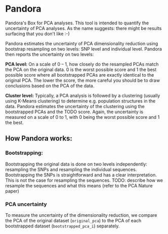 # Pandora
Pandora's Box for PCA analyses. This tool is intended to quantify the uncertainty of PCA analyses. 
As the name suggests: there might be results surfacing that you don't like :-)

Pandora estimates the uncertainty of PCA dimensionality reduction using bootstrap resampling on two levels: SNP level and individual level.
Pandora then reports the uncertainty on two levels:

**PCA level:** 
On a scale of 0 – 1, how closely do the resampled PCAs match the PCA on the original data. 
0 is the worst possible score and 1 the best possible score where all bootstrapped PCAs are exactly identical to the original PCA.
The lower the score, the more careful you should be to draw conclusions based on the PCA of the data.

**Cluster level:**
Typically, a PCA analysis is followed by a clustering (usually using K-Means clustering) to determine e.g. population structures in the data.
Pandora estimates the uncertainty of the clustering using the bootstrapped PCAs and the TODO score. 
Again, the uncertainty is measured on a scale of 0 to 1, with 0 being the worst possible score and 1 the best.

## How Pandora works:
### Bootstrapping:
Bootstrapping the original data is done on two levels independently: resampling the SNPs and resampling the individual sequences. 
Bootstrapping the SNPs is straightforward and has a clear interpretation. This is not the case for resampling the sequences.
TODO: describe how we resample the sequences and what this means (refer to the PCA Nature paper)

### PCA uncertainty
To measure the uncertainty of the dimensionality reduction, we compare the PCA of the original dataset (`original_pca`) to the PCA of each bootstrapped dataset (`bootstrapped_pca_i`) separately.

 
